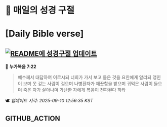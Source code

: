 # 🙏 매일의 성경 구절
# [Daily Bible verse]
## [![README에 성경구절 업데이트](https://github.com/DONGSUKA/first_test/actions/workflows/update-readme-bible.yml/badge.svg)](https://github.com/DONGSUKA/first_test/actions/workflows/update-readme-bible.yml)
<!-- START_BIBLE_VERSE -->
📖 **누가복음 7:22**
> 예수께서 대답하여 이르시되 너희가 가서 보고 들은 것을 요한에게 알리되 맹인이 보며 못 걷는 사람이 걸으며 나병환자가 깨끗함을 받으며 귀먹은 사람이 들으며 죽은 자가 살아나며 가난한 자에게 복음이 전파된다 하라

🕊️ _업데이트 시각: 2025-09-10 12:56:35 KST_
  <!-- END_BIBLE_VERSE -->
## GITHUB_ACTION
